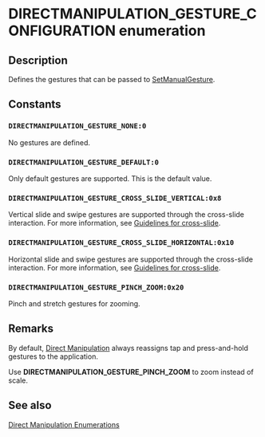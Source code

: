 # DIRECTMANIPULATION_GESTURE_CONFIGURATION enumeration

## Description

Defines the gestures that can be passed to [SetManualGesture](https://learn.microsoft.com/previous-versions/windows/desktop/api/directmanipulation/nf-directmanipulation-idirectmanipulationviewport-setmanualgesture).

## Constants

### `DIRECTMANIPULATION_GESTURE_NONE:0`

No gestures are defined.

### `DIRECTMANIPULATION_GESTURE_DEFAULT:0`

Only default gestures are supported. This is the default value.

### `DIRECTMANIPULATION_GESTURE_CROSS_SLIDE_VERTICAL:0x8`

Vertical slide and swipe gestures are supported through the cross-slide interaction. For more information, see [Guidelines for cross-slide](https://learn.microsoft.com/windows/uwp/input-and-devices/guidelines-for-cross-slide).

### `DIRECTMANIPULATION_GESTURE_CROSS_SLIDE_HORIZONTAL:0x10`

Horizontal slide and swipe gestures are supported through the cross-slide interaction. For more information, see [Guidelines for cross-slide](https://learn.microsoft.com/windows/uwp/input-and-devices/guidelines-for-cross-slide).

### `DIRECTMANIPULATION_GESTURE_PINCH_ZOOM:0x20`

Pinch and stretch gestures for zooming.

## Remarks

By default, [Direct Manipulation](https://learn.microsoft.com/previous-versions/windows/desktop/directmanipulation/direct-manipulation-portal) always reassigns tap and press-and-hold gestures to the application.

Use **DIRECTMANIPULATION_GESTURE_PINCH_ZOOM** to zoom instead of scale.

## See also

[Direct Manipulation Enumerations](https://learn.microsoft.com/previous-versions/windows/desktop/directmanipulation/direct-manipulation-enumerations)